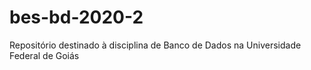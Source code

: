 # bes-bd-2020-2
Repositório destinado à disciplina de Banco de Dados na Universidade Federal de Goiás

